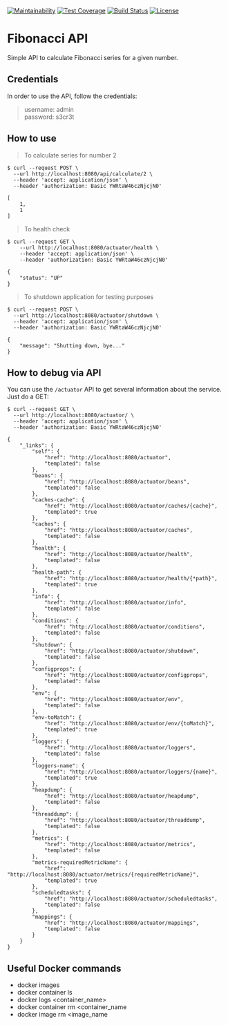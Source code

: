 [![Maintainability](https://api.codeclimate.com/v1/badges/c1d58ae6898cd8866e54/maintainability)](https://codeclimate.com/github/rgalba/fibonacci-api/maintainability)
[![Test Coverage](https://api.codeclimate.com/v1/badges/c1d58ae6898cd8866e54/test_coverage)](https://codeclimate.com/github/rgalba/fibonacci-api/test_coverage)
[![Build Status](https://travis-ci.org/rgalba/fibonacci-api.svg?branch=master)](https://travis-ci.org/rgalba/fibonacci-api)
[![License](https://img.shields.io/badge/License-Apache%202.0-blue.svg)](https://opensource.org/licenses/Apache-2.0)

# Fibonacci API

Simple API to calculate Fibonacci series for a given number.

## Credentials

In order to use the API, follow the credentials:

> username: admin  
> password: s3cr3t

## How to use 

> To calculate series for number 2  

```shell script
$ curl --request POST \
  --url http://localhost:8080/api/calculate/2 \
  --header 'accept: application/json' \
  --header 'authorization: Basic YWRtaW46czNjcjN0'

[
	1,
	1
]
```

> To health check  

```shell script
$ curl --request GET \
    --url http://localhost:8080/actuator/health \
    --header 'accept: application/json' \
    --header 'authorization: Basic YWRtaW46czNjcjN0'

{
	"status": "UP"
}
```

> To shutdown application for testing purposes

```shell script
$ curl --request POST \
  --url http://localhost:8080/actuator/shutdown \
  --header 'accept: application/json' \
  --header 'authorization: Basic YWRtaW46czNjcjN0'

{
	"message": "Shutting down, bye..."
}
```

## How to debug via API

You can use the `/actuator` API to get several information about the service. Just do a GET:

```shell script
$ curl --request GET \
  --url http://localhost:8080/actuator/ \
  --header 'accept: application/json' \
  --header 'authorization: Basic YWRtaW46czNjcjN0'

{
	"_links": {
		"self": {
			"href": "http://localhost:8080/actuator",
			"templated": false
		},
		"beans": {
			"href": "http://localhost:8080/actuator/beans",
			"templated": false
		},
		"caches-cache": {
			"href": "http://localhost:8080/actuator/caches/{cache}",
			"templated": true
		},
		"caches": {
			"href": "http://localhost:8080/actuator/caches",
			"templated": false
		},
		"health": {
			"href": "http://localhost:8080/actuator/health",
			"templated": false
		},
		"health-path": {
			"href": "http://localhost:8080/actuator/health/{*path}",
			"templated": true
		},
		"info": {
			"href": "http://localhost:8080/actuator/info",
			"templated": false
		},
		"conditions": {
			"href": "http://localhost:8080/actuator/conditions",
			"templated": false
		},
		"shutdown": {
			"href": "http://localhost:8080/actuator/shutdown",
			"templated": false
		},
		"configprops": {
			"href": "http://localhost:8080/actuator/configprops",
			"templated": false
		},
		"env": {
			"href": "http://localhost:8080/actuator/env",
			"templated": false
		},
		"env-toMatch": {
			"href": "http://localhost:8080/actuator/env/{toMatch}",
			"templated": true
		},
		"loggers": {
			"href": "http://localhost:8080/actuator/loggers",
			"templated": false
		},
		"loggers-name": {
			"href": "http://localhost:8080/actuator/loggers/{name}",
			"templated": true
		},
		"heapdump": {
			"href": "http://localhost:8080/actuator/heapdump",
			"templated": false
		},
		"threaddump": {
			"href": "http://localhost:8080/actuator/threaddump",
			"templated": false
		},
		"metrics": {
			"href": "http://localhost:8080/actuator/metrics",
			"templated": false
		},
		"metrics-requiredMetricName": {
			"href": "http://localhost:8080/actuator/metrics/{requiredMetricName}",
			"templated": true
		},
		"scheduledtasks": {
			"href": "http://localhost:8080/actuator/scheduledtasks",
			"templated": false
		},
		"mappings": {
			"href": "http://localhost:8080/actuator/mappings",
			"templated": false
		}
	}
}
```


## Useful Docker commands

- docker images
- docker container ls
- docker logs <container_name>
- docker container rm <container_name
- docker image rm <image_name
